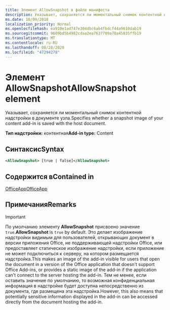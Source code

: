 ```yaml
---
title: Элемент AllowSnapshot в файле манифеста
description: Указывает, сохраняется ли моментальный снимок контентной надстройки в документе узла.
ms.date: 10/09/2018
localization_priority: Normal
ms.openlocfilehash: ea910e1ad747e304dbc6ab4fbdcf44a9610dab19
ms.sourcegitcommit: 9609bd5b4982cdaa2ea7637709a78a45835ffb19
ms.translationtype: MT
ms.contentlocale: ru-RU
ms.lasthandoff: 08/28/2020
ms.locfileid: "47294278"
---
```

# <a name="allowsnapshot-element"></a><span data-ttu-id="94ce4-103">Элемент AllowSnapshot</span><span class="sxs-lookup"><span data-stu-id="94ce4-103">AllowSnapshot element</span></span>

<span data-ttu-id="94ce4-104">Указывает, сохраняется ли моментальный снимок контентной надстройки в документе узла.</span><span class="sxs-lookup"><span data-stu-id="94ce4-104">Specifies whether a snapshot image of your content add-in is saved with the host document.</span></span>

<span data-ttu-id="94ce4-105">**Тип надстройки:** контентная</span><span class="sxs-lookup"><span data-stu-id="94ce4-105">**Add-in type:** Content</span></span>

## <a name="syntax"></a><span data-ttu-id="94ce4-106">Синтаксис</span><span class="sxs-lookup"><span data-stu-id="94ce4-106">Syntax</span></span>

```XML
<AllowSnapshot> [true | false]</AllowSnapshot>
```

## <a name="contained-in"></a><span data-ttu-id="94ce4-107">Содержится в</span><span class="sxs-lookup"><span data-stu-id="94ce4-107">Contained in</span></span>

[<span data-ttu-id="94ce4-108">OfficeApp</span><span class="sxs-lookup"><span data-stu-id="94ce4-108">OfficeApp</span></span>](officeapp.md)

## <a name="remarks"></a><span data-ttu-id="94ce4-109">Примечания</span><span class="sxs-lookup"><span data-stu-id="94ce4-109">Remarks</span></span>

 > [!IMPORTANT]
 > <span data-ttu-id="94ce4-110">По умолчанию элементу **AllowSnapshot** присвоено значение `true`.</span><span class="sxs-lookup"><span data-stu-id="94ce4-110">**AllowSnapshot** is `true` by default.</span></span> <span data-ttu-id="94ce4-111">Это делает изображение надстройки видимым для пользователей, открывающих документ в версии приложения Office, не поддерживающей надстройки Office, или предоставляет статическое изображение надстройки, если приложение не может подключиться к серверу, на котором размещается надстройка.</span><span class="sxs-lookup"><span data-stu-id="94ce4-111">This makes an image of the add-in visible for users that open the document in a version of the Office application that doesn't support Office Add-ins, or provides a static image of the add-in if the application can't connect to the server hosting the add-in.</span></span> <span data-ttu-id="94ce4-112">Тем не менее, если оставить значение по умолчанию, то возможная конфиденциальная информация в надстройке будет доступна непосредственно из документа, где размещена эта надстройка.</span><span class="sxs-lookup"><span data-stu-id="94ce4-112">However, this also means that potentially sensitive information displayed in the add-in can be accessed directly from the document hosting the add-in.</span></span>
